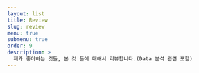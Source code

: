 ```yaml
---
layout: list
title: Review
slug: review
menu: true
submenu: true
order: 9
description: >
  제가 좋아하는 것들, 본 것 들에 대해서 리뷰합니다.(Data 분석 관련 포함)
---
```

